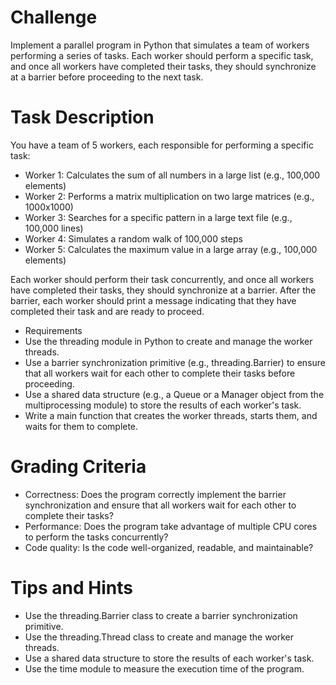 # Challenge

Implement a parallel program in Python that simulates a team of workers performing a series of tasks. Each worker should perform a specific task, and once all workers have completed their tasks, they should synchronize at a barrier before proceeding to the next task.

# Task Description

You have a team of 5 workers, each responsible for performing a specific task:

- Worker 1: Calculates the sum of all numbers in a large list (e.g., 100,000 elements)
- Worker 2: Performs a matrix multiplication on two large matrices (e.g., 1000x1000)
- Worker 3: Searches for a specific pattern in a large text file (e.g., 100,000 lines)
- Worker 4: Simulates a random walk of 100,000 steps
- Worker 5: Calculates the maximum value in a large array (e.g., 100,000 elements)

Each worker should perform their task concurrently, and once all workers have completed their tasks, they should synchronize at a barrier. After the barrier, each worker should print a message indicating that they have completed their task and are ready to proceed.

- Requirements
- Use the threading module in Python to create and manage the worker threads.
- Use a barrier synchronization primitive (e.g., threading.Barrier) to ensure that all workers wait for each other to complete their tasks before proceeding.
- Use a shared data structure (e.g., a Queue or a Manager object from the multiprocessing module) to store the results of each worker's task.
- Write a main function that creates the worker threads, starts them, and waits for them to complete.

# Grading Criteria

- Correctness: Does the program correctly implement the barrier synchronization and ensure that all workers wait for each other to complete their tasks?
- Performance: Does the program take advantage of multiple CPU cores to perform the tasks concurrently?
- Code quality: Is the code well-organized, readable, and maintainable?

# Tips and Hints

- Use the threading.Barrier class to create a barrier synchronization primitive.
- Use the threading.Thread class to create and manage the worker threads.
- Use a shared data structure to store the results of each worker's task.
- Use the time module to measure the execution time of the program.